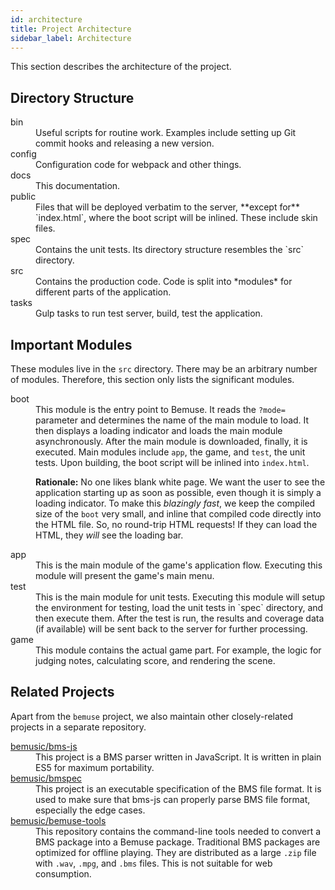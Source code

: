 ```yaml
---
id: architecture
title: Project Architecture
sidebar_label: Architecture
---
```


This section describes the architecture of the project.

## Directory Structure

<dl>
  <dt>bin</dt>  
  <dd>Useful scripts for routine work. Examples include setting up Git
  commit hooks and releasing a new version.</dd>

  <dt>config</dt>  
  <dd>Configuration code for webpack and other things.</dd>

  <dt>docs</dt>  
  <dd>This documentation.</dd>

  <dt>public</dt>  
  <dd>Files that will be deployed verbatim to the server, **except for**
  `index.html`, where the boot script will be inlined. These include
  skin files.</dd>

  <dt>spec</dt>  
  <dd>Contains the unit tests. Its directory structure resembles the `src`
  directory.</dd>

  <dt>src</dt>  
  <dd>Contains the production code. Code is split into *modules* for
  different parts of the application.</dd>

  <dt>tasks</dt>  
  <dd>Gulp tasks to run test server, build, test the application.</dd>
</dl>

## Important Modules

These modules live in the `src` directory. There may be an arbitrary
number of modules. Therefore, this section only lists the significant
modules.

<dl>
  <dt>boot</dt>  
  <dd>This module is the entry point to Bemuse. It reads the <code>?mode=</code>
  parameter and determines the name of the main module to load. It
  then displays a loading indicator and loads the main module
  asynchronously. After the main module is downloaded, finally, it is
  executed. Main modules include <code>app</code>, the game, and <code>test</code>, the unit
  tests. Upon building, the boot script will be inlined into
  <code>index.html</code>.
    
  **Rationale:** No one likes blank white page. We want the user to
  see the application starting up as soon as possible, even though it
  is simply a loading indicator. To make this *blazingly fast*, we
  keep the compiled size of the `boot` very small, and inline that
  compiled code directly into the HTML file. So, no round-trip HTML
  requests\! If they can load the HTML, they *will* see the loading
  bar.</dd>

  <dt>app</dt>  
  <dd>This is the main module of the game's application flow. Executing
  this module will present the game's main menu.</dd>

  <dt>test</dt>  
  <dd>This is the main module for unit tests. Executing this module will
  setup the environment for testing, load the unit tests in `spec`
  directory, and then execute them. After the test is run, the results
  and coverage data (if available) will be sent back to the server for
  further processing.</dd>

  <dt>game</dt>  
  <dd>This module contains the actual game part. For example, the logic
  for judging notes, calculating score, and rendering the scene.</dd>
</dl>

## Related Projects

Apart from the `bemuse` project, we also maintain other closely-related
projects in a separate repository.

<dl>
  <dt><a href="https://github.com/bemusic/bms-js">bemusic/bms-js</a></dt>  
  <dd>This project is a BMS parser written in JavaScript. It is written in
    plain ES5 for maximum portability.</dd>

  <dt><a href="https://github.com/bemusic/bmspec">bemusic/bmspec</a></dt>  
  <dd>This project is an executable specification of the BMS file format.
  It is used to make sure that bms-js can properly parse BMS file
  format, especially the edge cases.</dd>

  <dt><a href="https://github.com/bemusic/bemuse-tools">bemusic/bemuse-tools</a></dt>  
  <dd>This repository contains the command-line tools needed to convert a BMS package
  into a Bemuse package. Traditional BMS packages are optimized for
  offline playing. They are distributed as a large <code>.zip</code>
  file with <code>.wav</code>, <code>.mpg</code>, and <code>.bms</code> files.
  This is not suitable for web consumption.</dd>
</dl>
